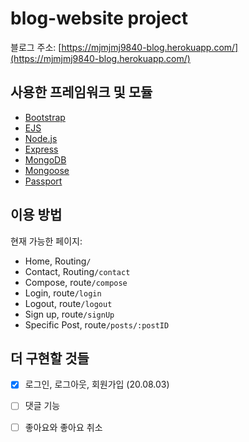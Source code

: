 # blog-website project

블로그 주소: [https://mjmjmj9840-blog.herokuapp.com/](https://mjmjmj9840-blog.herokuapp.com/)


## 사용한 프레임워크 및 모듈

- [Bootstrap](https://getbootstrap.com/)
- [EJS](https://ejs.co/)
- [Node.js](https://nodejs.org/ko/)
- [Express](http://expressjs.com/)
- [MongoDB](mongodb.com)
- [Mongoose](https://mongoosejs.com/)
- [Passport](http://www.passportjs.org/)


## 이용 방법

현재 가능한 페이지: 

- Home, Routing`/`
- Contact, Routing`/contact`
- Compose, route`/compose`
- Login, route`/login`
- Logout, route`/logout`
- Sign up, route`/signUp`
- Specific Post, route`/posts/:postID`


## 더 구현할 것들

- [x] 로그인, 로그아웃, 회원가입 (20.08.03)
- [ ] 댓글 기능
- [ ] 좋아요와 좋아요 취소

